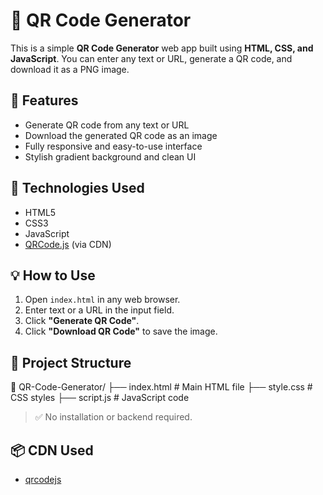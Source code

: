 # 🔲 QR Code Generator

This is a simple **QR Code Generator** web app built using **HTML, CSS, and JavaScript**. You can enter any text or URL, generate a QR code, and download it as a PNG image.

## 🌟 Features

- Generate QR code from any text or URL
- Download the generated QR code as an image
- Fully responsive and easy-to-use interface
- Stylish gradient background and clean UI

## 🚀 Technologies Used

- HTML5
- CSS3
- JavaScript
- [QRCode.js](https://github.com/davidshimjs/qrcodejs) (via CDN)

## 💡 How to Use

1. Open `index.html` in any web browser.
2. Enter text or a URL in the input field.
3. Click **"Generate QR Code"**.
4. Click **"Download QR Code"** to save the image.

## 📁 Project Structure

📁 QR-Code-Generator/
├── index.html # Main HTML file
├── style.css # CSS styles
├── script.js # JavaScript code
> ✅ No installation or backend required.

## 📦 CDN Used

- [qrcodejs](https://cdnjs.cloudflare.com/ajax/libs/qrcodejs/1.0.0/qrcode.min.js)
